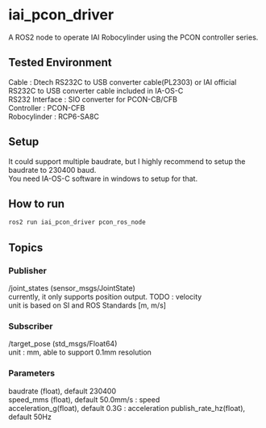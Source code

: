 # iai_pcon_driver  
A ROS2 node to operate IAI Robocylinder using the PCON controller series.  

## Tested Environment  
Cable  : Dtech RS232C to USB converter cable(PL2303)  or IAI official RS232C to USB converter cable included in IA-OS-C  
RS232 Interface : SIO converter for PCON-CB/CFB  
Controller : PCON-CFB  
Robocylinder : RCP6-SA8C  

## Setup  
It could support multiple baudrate, but I highly recommend to setup the baudrate to 230400 baud.  
You need IA-OS-C software in windows to setup for that.  

## How to run  
```bash
ros2 run iai_pcon_driver pcon_ros_node  
```

## Topics
### Publisher  
/joint_states (sensor_msgs/JointState)  
currently, it only supports position output. TODO : velocity  
unit is based on SI and ROS Standards [m, m/s]  
 
### Subscriber 
/target_pose  (std_msgs/Float64)  
unit : mm, able to support 0.1mm resolution   

### Parameters  
baudrate (float), default 230400  
speed_mms (float), default 50.0mm/s  : speed  
acceleration_g(float), default 0.3G  : acceleration 
publish_rate_hz(float), default 50Hz  
